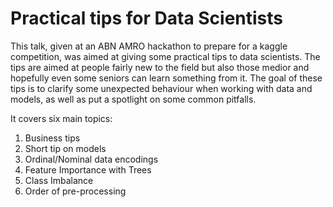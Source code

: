 # Practical tips for Data Scientists

This talk, given at an ABN AMRO hackathon to prepare for a kaggle competition, was aimed at giving some practical tips to data scientists. The tips are aimed at people fairly new to the field but also those medior and hopefully even some seniors can learn something from it. The goal of these tips is to clarify some unexpected behaviour when working with data and models, as well as put a spotlight on some common pitfalls. 

It covers six main topics: 
1. Business tips
2. Short tip on models
3. Ordinal/Nominal data encodings
4. Feature Importance with Trees
5. Class Imbalance
6. Order of pre-processing

